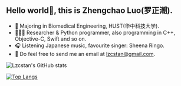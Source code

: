 ## Hello world👋, this is Zhengchao Luo(罗正潮).

- 📖 Majoring in Biomedical Engineering, HUST(华中科技大学).
- 🧑🏻‍💻 Researcher & Python programmer, also programming in C++, Objective-C, Swift and so on.
- 🎧 Listening Japanese music, favourite singer: Sheena Ringo.
- :email: Do feel free to send me an email at lzcstan@gmail.com.


![Lzcstan's GitHub stats](https://github-readme-stats.vercel.app/api?username=Lzcstan&show_icons=true&theme=tokyonight)

[![Top Langs](https://github-readme-stats.vercel.app/api/top-langs/?username=Lzcstan&layout=compact)](https://github.com/Lzcstan/github-readme-stats)
